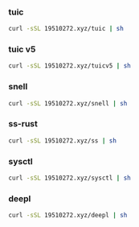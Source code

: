### tuic

```sh
curl -sSL 19510272.xyz/tuic | sh
```

### tuic v5

```sh
curl -sSL 19510272.xyz/tuicv5 | sh
```

### snell

```sh
curl -sSL 19510272.xyz/snell | sh
```

### ss-rust

```sh
curl -sSL 19510272.xyz/ss | sh
```

### sysctl

```sh
curl -sSL 19510272.xyz/sysctl | sh
```

### deepl

```sh
curl -sSL 19510272.xyz/deepl | sh
```
